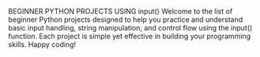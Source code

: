 BEGINNER PYTHON PROJECTS USING input()
Welcome to the list of beginner Python projects designed to help you practice and understand basic input handling, string manipulation, and control flow using the input() function. Each project is simple yet effective in building your programming skills. Happy coding!
